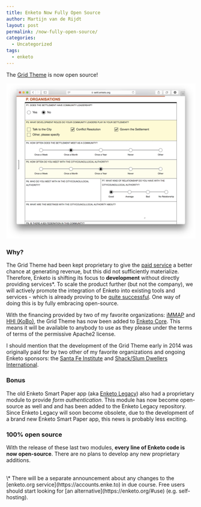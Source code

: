 ```yaml
---
title: Enketo Now Fully Open Source
author: Martijn van de Rijdt
layout: post
permalink: /now-fully-open-source/
categories:
  - Uncategorized
tags:
  - enketo
---
```


The [Grid Theme](/gorgeous-grid) is now open source! 

[![Grid Theme Screenshot](../files/2015/01/sdi-screenshot.png "Grid Theme Screenshot")](https://enke.to/settl)

### Why?
The Grid Theme had been kept proprietary to give the [paid service](https://accounts.enke.to) a better chance at generating revenue, but this did not sufficiently materialize. Therefore, Enketo is shifting its focus to __development__ without directly providing services\*. To scale the product further (but not the company), we will actively promote the integration of Enketo into existing tools and services - which is already proving to be [quite successful](https://enketo.org/#tools). One way of doing this is by fully embracing open-source. 

With the financing provided by two of my favorite organizations: [iMMAP](http://immap.org) and [HHI (KoBo)](http://kobotoolbox.org), the Grid Theme has now been added to [Enketo Core](https://github.com/enketo/enketo-core). This means it will be available to anybody to use as they please under the terms of terms of the permissive Apache2 license.  

I should mention that the development of the Grid Theme early in 2014 was originally paid for by two other of my favorite organizations and ongoing Enketo sponsors: the [Santa Fe Institute](http://santafe.edu) and [Shack/Slum Dwellers International](http://www.sdinet.org/).  

### Bonus
The old Enketo Smart Paper app (aka [Enketo Legacy](https://github.com/enketo/enketo-legacy)) also had a proprietary module to provide _form authentication_. This module has now become open-source as well and and has been added to the Enketo Legacy repository. Since Enketo Legacy will soon become obsolete, due to the development of a brand new Enketo Smart Paper app, this news is probably less exciting.

### 100% open source
With the release of these last two modules, **every line of Enketo code is now open-source**. There are no plans to develop any new proprietary additions.

<br/>
\* There will be a separate announcement about any changes to the [enketo.org service](https://accounts.enke.to) in due course. Free users should start looking for [an alternative](https://enketo.org/#use) (e.g. self-hosting).
